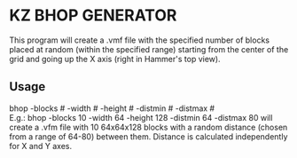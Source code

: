 # KZ BHOP GENERATOR
This program will create a .vmf file with the specified number of blocks placed at random (within the specified range) starting from the center of the grid and going up the X axis (right in Hammer's top view).

## Usage
bhop -blocks # -width # -height # -distmin # -distmax #  
E.g.: bhop -blocks 10 -width 64 -height 128 -distmin 64 -distmax 80 will create a .vfm file with 10 64x64x128 blocks with a random distance (chosen from a range of 64-80) between them. Distance is calculated independently for X and Y axes.


